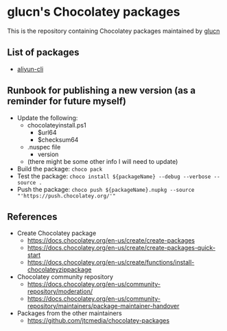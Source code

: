 # glucn's Chocolatey packages

This is the repository containing Chocolatey packages maintained by [glucn](https://glucn.com)

## List of packages
- [aliyun-cli](https://community.chocolatey.org/packages/aliyun-cli)

## Runbook for publishing a new version (as a reminder for future myself)
- Update the following:
  - chocolateyinstall.ps1
    - $url64
    - $checksum64
  - .nuspec file
    - version
  - (there might be some other info I will need to update)
- Build the package: `choco pack`
- Test the package: `choco install ${packageName} --debug --verbose --source .`
- Push the package: `choco push ${packageName}.nupkg --source "'https://push.chocolatey.org/'"`

## References
- Create Chocolatey package
  - https://docs.chocolatey.org/en-us/create/create-packages
  - https://docs.chocolatey.org/en-us/create/create-packages-quick-start
  - https://docs.chocolatey.org/en-us/create/functions/install-chocolateyzippackage
- Chocolatey community repository
  - https://docs.chocolatey.org/en-us/community-repository/moderation/
  - https://docs.chocolatey.org/en-us/community-repository/maintainers/package-maintainer-handover
- Packages from the other maintainers
  - https://github.com/jtcmedia/chocolatey-packages